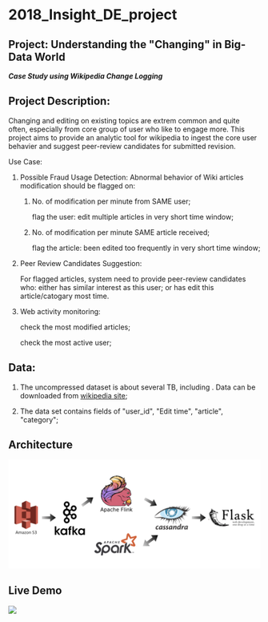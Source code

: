 # 2018_Insight_DE_project

## Project: Understanding the "Changing" in Big-Data World
  **_Case Study using Wikipedia Change Logging_**

## Project Description:
Changing and editing on existing topics are extrem common and quite often, especially from core group of user who like to engage more. This project aims to provide an analytic tool for wikipedia to ingest the core user behavier and suggest peer-review candidates for submitted revision.

Use Case:

1. Possible Fraud Usage Detection: Abnormal behavior of Wiki articles modification should be flagged on:

	1. No. of modification per minute from SAME user;
	
		flag the user: edit multiple articles in very short time window;

	2. No. of modification per minute SAME article received;  
	
		flag the article: been edited too frequently in very short time window;
 
2. Peer Review Candidates Suggestion: 

	For flagged articles, system need to provide peer-review candidates who: either has similar interest as this user; or has edit this article/catogary most time.

3. Web activity monitoring:
 
	check the most modified articles;

	check the most active user;
	
	

## Data:
1. The uncompressed dataset is about several TB, including . Data can be downloaded from [wikipedia site](https://en.wikipedia.org/wiki/Wikipedia:Database_download);

2. The data set contains fields of "user_id", "Edit time", "article", "category";


## Architecture
![](images/arch_flink.png)

## Live Demo
![](images/topwindow10.gif)

